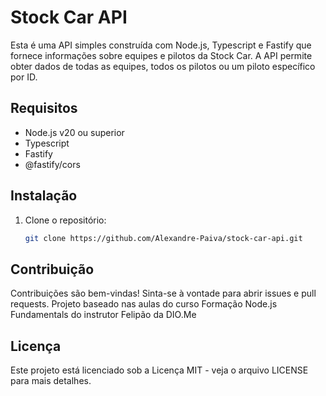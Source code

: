 # Stock Car API

Esta é uma API simples construída com Node.js, Typescript e Fastify que fornece informações sobre equipes e pilotos da Stock Car. A API permite obter dados de todas as equipes, todos os pilotos ou um piloto específico por ID.

## Requisitos

- Node.js v20 ou superior
- Typescript
- Fastify 
- @fastify/cors

## Instalação

1. Clone o repositório:

   ```bash
   git clone https://github.com/Alexandre-Paiva/stock-car-api.git
   
   ```

## Contribuição
Contribuições são bem-vindas! Sinta-se à vontade para abrir issues e pull requests.
Projeto baseado nas aulas do curso Formação Node.js Fundamentals do instrutor Felipão da DIO.Me

## Licença
Este projeto está licenciado sob a Licença MIT - veja o arquivo LICENSE para mais detalhes.